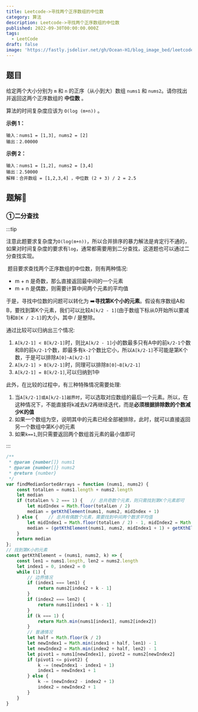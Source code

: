 ```yaml
---
title: Leetcode->寻找两个正序数组的中位数
category: 算法
description: Leetcode->寻找两个正序数组的中位数
published: 2022-09-30T00:00:00.000Z
tags:
  - LeetCode
draft: false
image: 'https://fastly.jsdelivr.net/gh/Ocean-H1/blog_image_bed/leetcode.png'
---
```


## 题目

给定两个大小分别为 `m` 和 `n` 的正序（从小到大）数组 `nums1` 和 `nums2`。请你找出并返回这两个正序数组的 **中位数** 。

算法的时间复杂度应该为 `O(log (m+n))` 。

**示例 1：**

```
输入：nums1 = [1,3], nums2 = [2]
输出：2.00000
```

**示例 2：**

```
输入：nums1 = [1,2], nums2 = [3,4]
输出：2.50000
解释：合并数组 = [1,2,3,4] ，中位数 (2 + 3) / 2 = 2.5
```

## 题解:key:

### ①二分查找

:::tip

​		注意此题要求复杂度为`O(log(m+n))`，所以合并排序的暴力解法是肯定行不通的，如果对时间复杂度的要求有`log`，通常都需要用到二分查找，这道题也可以通过二分查找实现。

​		题目要求查找两个正序数组的中位数，则有两种情况:

* m + n 是奇数，那么直接返回最中间的一个元素
* m + n 是偶数，则需要计算中间两个元素的平均值

于是，寻找中位数的问题可以转化为 :arrow_right:**寻找第K个小的元素**。假设有序数组A和B，要找到第K个元素，我们可以比较`A[k/2 - 1]`(由于数组下标从0开始所以要减1)和`B[K / 2-1]`的大小，其中 / 是整除。

通过比较可以归纳出三个情况:

1. `A[k/2-1] < B[k/2-1]`时，则比`A[k/2 - 1]`小的数最多只有A中的前`k/2-1`个数和B的前`k/2-1`个数，即最多有`k-2`个数比它小，所以`A[k/2-1]`不可能是第K个数，于是可以排除`A[0]~A[k/2-1]`
2. `A[k/2-1] > B[k/2-1]`时，同理可以排除`B[0]~B[k/2-1]`
3. `A[k/2-1] = B[k/2-1]`,可以归纳到1中

此外，在比较的过程中，有三种特殊情况需要处理:

1. 当`A[k/2-1]或A[k/2-1]越界时`，可以选取对应数组的最后一个元素。所以，在这种情况下，不能直接将k减去k/2再继续迭代，而是**必须根据排除数的个数减少K的值**
2. 如果一个数组为空，说明其中的元素已经全部被排除，此时，就可以直接返回另一个数组中第K小的元素
3. 如果`k==1`,则只需要返回两个数组首元素的最小值即可

:::

```javascript
/**
 * @param {number[]} nums1
 * @param {number[]} nums2
 * @return {number}
 */
var findMedianSortedArrays = function (nums1, nums2) {
    const totalLen = nums1.length + nums2.length
    let median
    if (totalLen % 2 === 1) {	// 总共奇数个元素，则只需找到第K个元素即可
        let midIndex = Math.floor(totalLen / 2)
        median = getKthElement(nums1, nums2, midIndex + 1)
    } else {    // 总共有偶数个元素，需要找到中间两个数求平均值
        let midIndex1 = Math.floor(totalLen / 2) - 1, midIndex2 = Math.floor(totalLen / 2)
        median = (getKthElement(nums1, nums2, midIndex1 + 1) + getKthElement(nums1, nums2, midIndex2 + 1)) / 2
    }
    return median
};
// 找到第K小的元素
const getKthElement = (nums1, nums2, k) => {
    const len1 = nums1.length, len2 = nums2.length
    let index1 = 0, index2 = 0
    while (1) {
        // 边界情况
        if (index1 === len1) {
            return nums2[index2 + k - 1]
        }
        if (index2 === len2) {
            return nums1[index1 + k - 1]
        }
        if (k === 1) {
            return Math.min(nums1[index1], nums2[index2])
        }
        // 普通情况
        let half = Math.floor(k / 2)
        let newIndex1 = Math.min(index1 + half, len1) - 1
        let newIndex2 = Math.min(index2 + half, len2) - 1
        let pivot1 = nums1[newIndex1], pivot2 = nums2[newIndex2]
        if (pivot1 <= pivot2) {
            k -= (newIndex1 - index1 + 1)
            index1 = newIndex1 + 1
        } else {
            k -= (newIndex2 - index2 + 1)
            index2 = newIndex2 + 1
        }
    }
}
```

